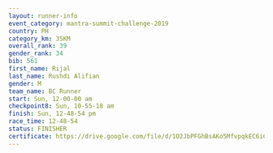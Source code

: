 ```yaml
---
layout: runner-info 
event_category: mantra-summit-challenge-2019 
country: PH
category_km: 35KM 
overall_rank: 39
gender_rank: 34
bib: 561
first_name: Rijal
last_name: Rushdi Alifian
gender: M
team_name: BC Runner
start: Sun, 12-00-00 am
checkpoint8: Sun, 10-55-18 am
finish: Sun, 12-48-54 pm
race_time: 12-48-54
status: FINISHER
certificate: https://drive.google.com/file/d/1O2JbPFGhBsAKo5MfvpqkEC6iCCfErYbi/view?usp=sharing
---
```

